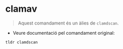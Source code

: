 # clamav

> Aquest comandament és un àlies de `clamdscan`.

- Veure documentació pel comandament original:

`tldr clamdscan`
